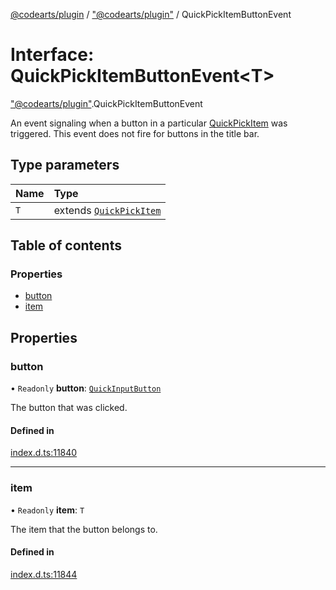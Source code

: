 [@codearts/plugin](../README.md) / ["@codearts/plugin"](../modules/_codearts_plugin_.md) / QuickPickItemButtonEvent

# Interface: QuickPickItemButtonEvent<T\>

["@codearts/plugin"](../modules/_codearts_plugin_.md).QuickPickItemButtonEvent

An event signaling when a button in a particular [QuickPickItem](codearts_plugin_.QuickPickItem.md) was triggered.
This event does not fire for buttons in the title bar.

## Type parameters

| Name | Type |
| :------ | :------ |
| `T` | extends [`QuickPickItem`](codearts_plugin_.QuickPickItem.md) |

## Table of contents

### Properties

- [button](codearts_plugin_.QuickPickItemButtonEvent.md#button)
- [item](codearts_plugin_.QuickPickItemButtonEvent.md#item)

## Properties

### button

• `Readonly` **button**: [`QuickInputButton`](codearts_plugin_.QuickInputButton.md)

The button that was clicked.

#### Defined in

[index.d.ts:11840](https://github.com/xyz-fish/cloudide-plugin-api/blob/9927cd6/index.d.ts#L11840)

___

### item

• `Readonly` **item**: `T`

The item that the button belongs to.

#### Defined in

[index.d.ts:11844](https://github.com/xyz-fish/cloudide-plugin-api/blob/9927cd6/index.d.ts#L11844)
